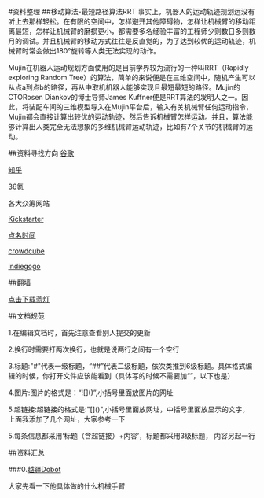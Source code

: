 #资料整理
##移动算法-最短路径算法RRT
事实上，机器人的运动轨迹规划远没有听上去那样轻松。在有限的空间中，怎样避开其他障碍物，怎样让机械臂的移动距离最短，怎样让机械臂的磨损更小，都需要多名经验丰富的工程师少则数日多则数月的调试。并且机械臂的移动方式往往是反直觉的，为了达到较优的运动轨迹，机械臂时常会做出180°旋转等人类无法实现的动作。

Mujin在机器人运动规划方面使用的是目前学界较为流行的一种叫RRT（Rapidly exploring Random Tree）的算法，简单的来说便是在三维空间中，随机产生可以从点a到点b的路径，再从中取机机器人能够实现且最短最短的路径。Mujin的CTORosen Diankov的博士导师James Kuffner便是RRT算法的发明人之一。因此，将装配车间的三维模型导入在Mujin平台后，输入有关机械臂任何运动指令，Mujin都会直接计算出较优的运动轨迹，然后告诉机械臂怎样运动。并且，算法能够计算出人类完全无法想象的多维机械臂运动轨迹，比如有7个关节的机械臂的运动。

##资料寻找方向
[谷歌](https://www.google.com)

[知乎](http://www.zhihu.com)

[36氪](http://36kr.com)

各大众筹网站

[Kickstarter](https://www.kickstarter.com/)

[点名时间](http://www.demohour.com/)

[crowdcube](http://www.crowdcube.com/)

[indiegogo](https://www.indiegogo.com/)

##翻墙

[点击下载蓝灯](https://raw.githubusercontent.com/getlantern/lantern-binaries/master/lantern-installer-3.0.6.exe)

##文档规范

1.在编辑文档时，首先注意查看别人提交的更新

2.换行时需要打两次换行，也就是说两行之间有一个空行

3.标题:"#"代表一级标题，“##”代表二级标题，依次类推到6级标题。具体格式编辑的时候，你打开文件应该能看到（具体写的时候不需要加“”，以下也是）

4.图片:图片的格式是：“\!\[\]\(\)”,小括号里面放图片的网址

5.超链接:超链接的格式是:"\[\]\(\)",小括号里面放网址，中括号里面放显示的文字，上面我添加了几个网址，大家参考一下

5.每条信息都采用‘标题（含超链接）+内容’，标题都采用3级标题， 内容另起一行

##资料汇总

###0.[越疆Dobot](dobot.cc)

大家先看一下他具体做的什么机械手臂
